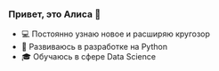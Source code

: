 ### Привет, это Алиса 👋

- 💻 Постоянно узнаю новое и расширяю кругозор
- 🌱 Развиваюсь в разработке на Python
- 🎓 Обучаюсь в сфере Data Science
